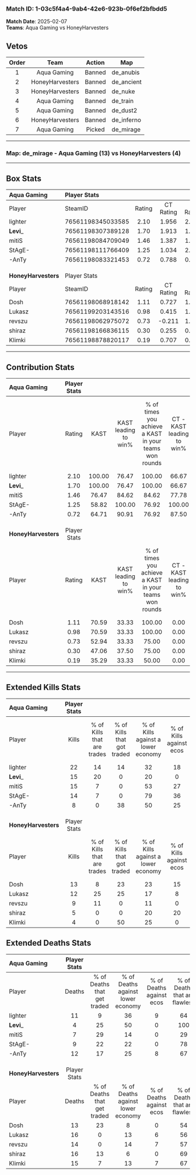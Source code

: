 ### Match ID: 1-03c5f4a4-9ab4-42e6-923b-0f6ef2bfbdd5  
**Match Date**: 2025-02-07  
**Teams**: Aqua Gaming vs HoneyHarvesters  

## Vetos  

| Order | Team | Action | Map |
| :---: | :--: | :----: | --- |
| 1 | Aqua Gaming | Banned | de_anubis |
| 2 | HoneyHarvesters | Banned | de_ancient |
| 3 | HoneyHarvesters | Banned | de_nuke |
| 4 | Aqua Gaming | Banned | de_train |
| 5 | Aqua Gaming | Banned | de_dust2 |
| 6 | HoneyHarvesters | Banned | de_inferno |
| 7 | Aqua Gaming | Picked | de_mirage |

---  

### **Map**: de_mirage - Aqua Gaming (13) vs HoneyHarvesters (4)  
---  

## Box Stats  

| **Aqua Gaming**     | Player Stats      |        |           |          |        |       |       |         |        |      |     |
| :- | :- | :-: | :-: | :-: | :-: | :-: | :-: | :-: | :-: | :-: | :-: |
| Player              | SteamID           | Rating | CT Rating | T Rating |  KAST  |  ADR  | Kills | Assists | Deaths | K/D  | HS% |
| lighter             | 76561198345033585 |  2.10  |   1.956   |  2.559   | 100.00 | 152.9 |  22   |    8    |   11   | 2.00 | 59  |
| __Levi___           | 76561198307389128 |  1.70  |   1.913   |  1.309   | 100.00 | 82.5  |  15   |    2    |   4    | 3.75 | 53  |
| mitiS               | 76561198084709049 |  1.46  |   1.387   |  1.872   | 76.47  | 88.8  |  15   |    3    |   7    | 2.14 | 46  |
| StAgE-              | 76561198111766409 |  1.25  |   1.034   |  2.003   | 58.82  | 95.1  |  14   |    5    |   9    | 1.56 | 28  |
| -AnTy               | 76561198083321453 |  0.72  |   0.788   |  0.765   | 64.71  | 40.8  |   8   |    4    |   12   | 0.67 | 62  |
|                     |                   |        |           |          |        |       |       |         |        |      |     |
|                     |                   |        |           |          |        |       |       |         |        |      |     |
|                     |                   |        |           |          |        |       |       |         |        |      |     |
| **HoneyHarvesters** | Player Stats      |        |           |          |        |       |       |         |        |      |     |
| Player              | SteamID           | Rating | CT Rating | T Rating |  KAST  |  ADR  | Kills | Assists | Deaths | K/D  | HS% |
| Dosh                | 76561198068918142 |  1.11  |   0.727   |  1.406   | 70.59  | 82.7  |  13   |    3    |   13   | 1.00 | 38  |
| Lukasz              | 76561199203143516 |  0.98  |   0.415   |  1.215   | 70.59  | 88.4  |  12   |    2    |   16   | 0.75 | 50  |
| revszu              | 76561198062975072 |  0.73  |  -0.211   |  1.121   | 52.94  | 73.7  |   9   |    4    |   14   | 0.64 | 55  |
| shiraz              | 76561198166836115 |  0.30  |   0.255   |  0.367   | 47.06  | 38.1  |   5   |    4    |   16   | 0.31 | 60  |
| Klimki              | 76561198878820117 |  0.19  |   0.707   |  0.021   | 35.29  | 39.8  |   4   |    2    |   15   | 0.27 | 50  |
---  

## Contribution Stats  

| **Aqua Gaming**     | Player Stats |        |                      |                                                        |                           |                                                             |                          |                                                            |
| :- | :-: | :-: | :-: | :-: | :-: | :-: | :-: | :-: |
| Player              |    Rating    |  KAST  | KAST leading to win% | % of times you achieve a KAST in your teams won rounds | CT - KAST leading to win% | CT - % of times you achieve a KAST in your teams won rounds | T - KAST leading to win% | T - % of times you achieve a KAST in your teams won rounds |
| lighter             |     2.10     | 100.00 |        76.47         |                         100.00                         |           66.67           |                           100.00                            |          100.00          |                           100.00                           |
| __Levi___           |     1.70     | 100.00 |        76.47         |                         100.00                         |           66.67           |                           100.00                            |          100.00          |                           100.00                           |
| mitiS               |     1.46     | 76.47  |        84.62         |                         84.62                          |           77.78           |                            87.50                            |          100.00          |                           80.00                            |
| StAgE-              |     1.25     | 58.82  |        100.00        |                         76.92                          |          100.00           |                            75.00                            |          100.00          |                           80.00                            |
| -AnTy               |     0.72     | 64.71  |        90.91         |                         76.92                          |           87.50           |                            87.50                            |          100.00          |                           60.00                            |
|                     |              |        |                      |                                                        |                           |                                                             |                          |                                                            |
|                     |              |        |                      |                                                        |                           |                                                             |                          |                                                            |
|                     |              |        |                      |                                                        |                           |                                                             |                          |                                                            |
| **HoneyHarvesters** | Player Stats |        |                      |                                                        |                           |                                                             |                          |                                                            |
| Player              |    Rating    |  KAST  | KAST leading to win% | % of times you achieve a KAST in your teams won rounds | CT - KAST leading to win% | CT - % of times you achieve a KAST in your teams won rounds | T - KAST leading to win% | T - % of times you achieve a KAST in your teams won rounds |
| Dosh                |     1.11     | 70.59  |        33.33         |                         100.00                         |           0.00            |                            0.00                             |          44.44           |                           100.00                           |
| Lukasz              |     0.98     | 70.59  |        33.33         |                         100.00                         |           0.00            |                            0.00                             |          40.00           |                           100.00                           |
| revszu              |     0.73     | 52.94  |        33.33         |                         75.00                          |           0.00            |                            0.00                             |          37.50           |                           75.00                            |
| shiraz              |     0.30     | 47.06  |        37.50         |                         75.00                          |           0.00            |                            0.00                             |          60.00           |                           75.00                            |
| Klimki              |     0.19     | 35.29  |        33.33         |                         50.00                          |           0.00            |                            0.00                             |          50.00           |                           50.00                            |
---  

## Extended Kills Stats  

| **Aqua Gaming**     | Player Stats |                            |                            |                                    |                         |                              |                                 |                                       |                    |           |
| :- | :-: | :-: | :-: | :-: | :-: | :-: | :-: | :-: | :-: | :-: |
| Player              |    Kills     | % of Kills that are trades | % of Kills that got traded | % of Kills against a lower economy | % of Kills against ecos | % of Kills that are flawless | % of Kills that are close duels | % of Kills that are assisted by flash | Pistol Round Kills | AWP Kills |
| lighter             |      22      |             14             |             14             |                 32                 |           18            |              64              |                5                |                  14                   |         4          |     0     |
| __Levi___           |      15      |             20             |             0              |                 20                 |            0            |              40              |                7                |                   0                   |         3          |     0     |
| mitiS               |      15      |             7              |             0              |                 53                 |           27            |              67              |               13                |                   0                   |         3          |     0     |
| StAgE-              |      14      |             7              |             0              |                 79                 |           36            |              64              |                7                |                  14                   |         0          |     5     |
| -AnTy               |      8       |             0              |             38             |                 50                 |           25            |              63              |               13                |                   0                   |         0          |     0     |
|                     |              |                            |                            |                                    |                         |                              |                                 |                                       |                    |           |
|                     |              |                            |                            |                                    |                         |                              |                                 |                                       |                    |           |
|                     |              |                            |                            |                                    |                         |                              |                                 |                                       |                    |           |
| **HoneyHarvesters** | Player Stats |                            |                            |                                    |                         |                              |                                 |                                       |                    |           |
| Player              |    Kills     | % of Kills that are trades | % of Kills that got traded | % of Kills against a lower economy | % of Kills against ecos | % of Kills that are flawless | % of Kills that are close duels | % of Kills that are assisted by flash | Pistol Round Kills | AWP Kills |
| Dosh                |      13      |             8              |             23             |                 23                 |           15            |              69              |                8                |                   8                   |         2          |     0     |
| Lukasz              |      12      |             25             |             25             |                 17                 |            8            |              75              |               17                |                   0                   |         1          |     0     |
| revszu              |      9       |             11             |             0              |                 11                 |            0            |              78              |                0                |                   0                   |         0          |     1     |
| shiraz              |      5       |             0              |             0              |                 20                 |           20            |              40              |               40                |                   0                   |         1          |     0     |
| Klimki              |      4       |             0              |             50             |                 25                 |            0            |              25              |                0                |                   0                   |         0          |     0     |
## Extended Deaths Stats  

| **Aqua Gaming**     | Player Stats |                             |                                   |                          |                               |                            |                           |               |
| :- | :-: | :-: | :-: | :-: | :-: | :-: | :-: | :-: |
| Player              |    Deaths    | % of Deaths that get traded | % of Deaths against lower economy | % of Deaths against ecos | % of Deaths that are flawless | % of Deaths that are close | % of Deaths while blinded | Deaths to AWP |
| lighter             |      11      |              9              |                36                 |            9             |              64               |             18             |             0             |       0       |
| __Levi___           |      4       |             25              |                50                 |            0             |              100              |             0              |            25             |       0       |
| mitiS               |      7       |             29              |                14                 |            0             |              29               |             14             |             0             |       0       |
| StAgE-              |      9       |             22              |                22                 |            0             |              78               |             11             |             0             |       0       |
| -AnTy               |      12      |             17              |                25                 |            8             |              67               |             8              |             0             |       1       |
|                     |              |                             |                                   |                          |                               |                            |                           |               |
|                     |              |                             |                                   |                          |                               |                            |                           |               |
|                     |              |                             |                                   |                          |                               |                            |                           |               |
| **HoneyHarvesters** | Player Stats |                             |                                   |                          |                               |                            |                           |               |
| Player              |    Deaths    | % of Deaths that get traded | % of Deaths against lower economy | % of Deaths against ecos | % of Deaths that are flawless | % of Deaths that are close | % of Deaths while blinded | Deaths to AWP |
| Dosh                |      13      |             23              |                 8                 |            0             |              54               |             0              |             0             |       0       |
| Lukasz              |      16      |              0              |                13                 |            6             |              56               |             13             |             6             |       0       |
| revszu              |      14      |              0              |                14                 |            7             |              57               |             14             |            14             |       2       |
| shiraz              |      16      |             13              |                 6                 |            0             |              69               |             0              |             6             |       1       |
| Klimki              |      15      |              7              |                13                 |            7             |              67               |             13             |             7             |       2       |
